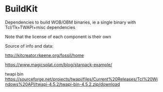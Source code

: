 # BuildKit
Dependencies to build WOB/OBM binaries, ie a single binary with Tcl/Tk+TWAPI+misc dependencies


Note that the license of each component is their own

Source of info and data:

http://kitcreator.rkeene.org/fossil/home

https://www.magicsplat.com/blog/starpack-example/

twapi bin https://sourceforge.net/projects/twapi/files/Current%20Releases/Tcl%20Windows%20API/twapi-4.5.2/twapi-bin-4.5.2.zip/download


